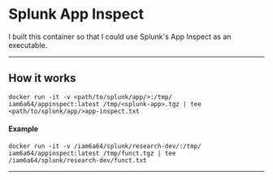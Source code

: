 # Splunk App Inspect

I built this container so that I could use Splunk's App Inspect as an executable.

***

## How it works

`docker run -it -v <path/to/splunk/app/>:/tmp/ iam6a64/appinspect:latest /tmp/<splunk-app>.tgz | tee <path/to/splunk/app/>app-inspect.txt`

#### Example
`docker run -it -v /iam6a64/splunk/research-dev/:/tmp/ iam6a64/appinspect:latest /tmp/funct.tgz | tee /iam6a64/splunk/research-dev/funct.txt`

***
